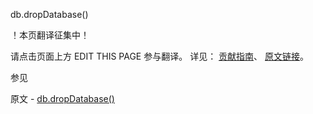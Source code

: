  db.dropDatabase()

 ！本页翻译征集中！

请点击页面上方 EDIT THIS PAGE 参与翻译。
详见：
[贡献指南]( https://github.com/whaleal/MongoDB-Manual-zh/blob/master/CONTRIBUTING.md )、
[原文链接](  https://docs.mongodb.com/manual/reference/method/db.dropDatabase/  )。

 参见

原文 - [db.dropDatabase()]( https://docs.mongodb.com/manual/reference/method/db.dropDatabase/ )

